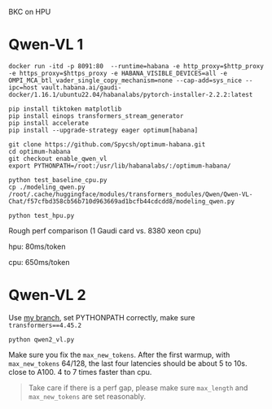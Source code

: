 BKC on HPU

# Qwen-VL 1
```
docker run -itd -p 8091:80  --runtime=habana -e http_proxy=$http_proxy -e https_proxy=$https_proxy -e HABANA_VISIBLE_DEVICES=all -e OMPI_MCA_btl_vader_single_copy_mechanism=none --cap-add=sys_nice --ipc=host vault.habana.ai/gaudi-docker/1.16.1/ubuntu22.04/habanalabs/pytorch-installer-2.2.2:latest

pip install tiktoken matplotlib
pip install einops transformers_stream_generator
pip install accelerate
pip install --upgrade-strategy eager optimum[habana]

git clone https://github.com/Spycsh/optimum-habana.git
cd optimum-habana
git checkout enable_qwen_vl
export PYTHONPATH=/root:/usr/lib/habanalabs/:/optimum-habana/

python test_baseline_cpu.py
cp ./modeling_qwen.py /root/.cache/huggingface/modules/transformers_modules/Qwen/Qwen-VL-Chat/f57cfbd358cb56b710d963669ad1bcfb44cdcdd8/modeling_qwen.py

python test_hpu.py
```

Rough perf comparison (1 Gaudi card vs. 8380 xeon cpu)

hpu: 80ms/token

cpu: 650ms/token


# Qwen-VL 2

Use [my branch](https://github.com/Spycsh/optimum-habana/tree/qwen2_vl), set PYTHONPATH correctly, make sure `transformers==4.45.2`

```
python qwen2_vl.py
```

Make sure you fix the `max_new_tokens`. After the first warmup, with `max_new_tokens` 64/128, the last four latencies should be about 5 to 10s. close to A100. 4 to 7 times faster than cpu.

> Take care if there is a perf gap, please make sure `max_length` and `max_new_tokens` are set reasonably.
